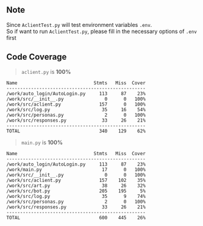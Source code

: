 ## Note

Since `AclientTest.py` will test environment variables `.env`. <br>
So if want to run `AclientTest.py`, please fill in the necessary options of `.env` first

## Code Coverage
> `aclient.py` is **100%**
```
Name                            Stmts   Miss  Cover
---------------------------------------------------
/work/auto_login/AutoLogin.py     113     87    23%
/work/src/__init__.py               0      0   100%
/work/src/aclient.py              157      0   100%
/work/src/log.py                   35     16    54%
/work/src/personas.py               2      0   100%
/work/src/responses.py             33     26    21%
---------------------------------------------------
TOTAL                             340    129    62%
```

> `main.py` is **100%**
```
Name                            Stmts   Miss  Cover
---------------------------------------------------
/work/auto_login/AutoLogin.py     113     87    23%
/work/main.py                      17      0   100%
/work/src/__init__.py               0      0   100%
/work/src/aclient.py              157    102    35%
/work/src/art.py                   38     26    32%
/work/src/bot.py                  205    195     5%
/work/src/log.py                   35      9    74%
/work/src/personas.py               2      0   100%
/work/src/responses.py             33     26    21%
---------------------------------------------------
TOTAL                             600    445    26%
```